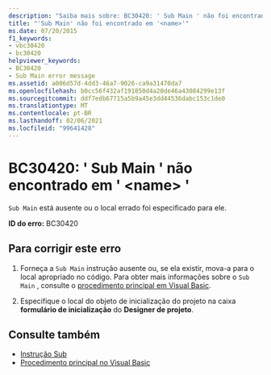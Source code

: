 ```yaml
---
description: "Saiba mais sobre: BC30420: ' Sub Main ' não foi encontrado em '<name>"
title: "'Sub Main' não foi encontrado em '<name>'"
ms.date: 07/20/2015
f1_keywords:
- vbc30420
- bc30420
helpviewer_keywords:
- BC30420
- Sub Main error message
ms.assetid: a006d57d-4dd3-46a7-9026-ca9a31470da7
ms.openlocfilehash: b0cc56f432af191850d4a20de46a43084299e13f
ms.sourcegitcommit: ddf7edb67715a5b9a45e3dd44536dabc153c1de0
ms.translationtype: MT
ms.contentlocale: pt-BR
ms.lasthandoff: 02/06/2021
ms.locfileid: "99641428"
---
```

# <a name="bc30420-sub-main-was-not-found-in-name"></a>BC30420: ' Sub Main ' não encontrado em ' \<name> '

`Sub Main` está ausente ou o local errado foi especificado para ele.

 **ID do erro:** BC30420

## <a name="to-correct-this-error"></a>Para corrigir este erro

1. Forneça a `Sub Main` instrução ausente ou, se ela existir, mova-a para o local apropriado no código. Para obter mais informações sobre o `Sub Main` , consulte o [procedimento principal em Visual Basic](../../programming-guide/program-structure/main-procedure.md).

2. Especifique o local do objeto de inicialização do projeto na caixa **formulário de inicialização** do **Designer de projeto**.

## <a name="see-also"></a>Consulte também

- [Instrução Sub](../statements/sub-statement.md)
- [Procedimento principal no Visual Basic](../../programming-guide/program-structure/main-procedure.md)
